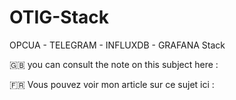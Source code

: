 # OTIG-Stack
OPCUA - TELEGRAM - INFLUXDB - GRAFANA Stack


🇬🇧 you can consult the note on this subject here : 

🇫🇷 Vous pouvez voir mon article sur ce sujet ici :

